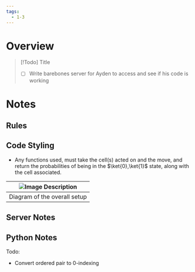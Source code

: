 ```yaml
---
tags:
  - 1-3
---
```

# Overview


> [!Todo] Title
> - [ ] Write barebones server for Ayden to access and see if his code is working

# Notes

## Rules

## Code Styling

- Any functions used, must take the cell(s) acted on and the move, and return the probabilities of being in the $\ket{0},\ket{1}$ state, along with the cell associated.



| ![Image Description](../../../Server%20Diagram.jpg) |
| --------------------------------------------------- |
| Diagram of the overall setup                        |



## Server Notes


## Python Notes
Todo:
- Convert ordered pair to 0-indexing